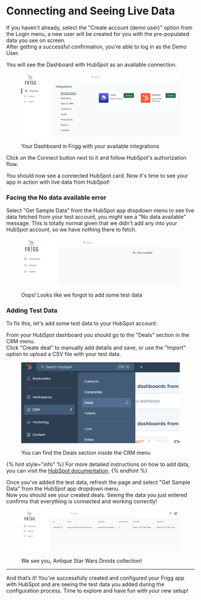 # Connecting and Seeing Live Data

If you haven't already, select the "Create account (demo user)" option from the Login menu, a new user will be created for you with the pre-populated data you see on screen.\
After getting a successful confirmation, you're able to log in as the Demo User.

You will see the Dashboard with HubSpot as an available connection.

<figure><img src="../../.gitbook/assets/image (9).png" alt="" width="563"><figcaption><p>Your Dashboard in Frigg with your available integrations</p></figcaption></figure>

Click on the Connect button next to it and follow HubSpot's authorization flow.

You should now see a connected HubSpot card. Now it's time to see your app in action with live data from HubSpot!

### Facing the No data available error

Select "Get Sample Data" from the HubSpot app dropdown menu to see live data fetched from your test account, you might see a "No data available" message. This is totally normal given that we didn't add any into your HubSpot account, so we have nothing there to fetch.

<figure><img src="../../.gitbook/assets/image (10).png" alt="" width="563"><figcaption><p>Oops! Looks like we forgot to add some test data</p></figcaption></figure>

### Adding Test Data

To fix this, let's add some test data to your HubSpot account:

From your HubSpot dashboard you should go to the "Deals" section in the CRM menu.\
Click "Create deal" to manually add details and save, or use the "Import" option to upload a CSV file with your test data.

<figure><img src="../../.gitbook/assets/image (11).png" alt=""><figcaption><p>You can find the Deals section inside the CRM menu</p></figcaption></figure>

{% hint style="info" %}
For more detailed instructions on how to add data, you can visit the [HubSpot documentation](https://developers.hubspot.com/docs/api/crm/deals).
{% endhint %}

Once you've added the test data, refresh the page and select "Get Sample Data" from the HubSpot app dropdown menu.\
Now you should see your created deals. Seeing the data you just entered confirms that everything is connected and working correctly!

<figure><img src="../../.gitbook/assets/image (12).png" alt="" width="563"><figcaption><p>We see you, Antique Star Wars Droids collection!</p></figcaption></figure>

***

And that’s it! You’ve successfully created and configured your Frigg app with HubSpot and are seeing the test data you added during the configuration process. Time to explore and have fun with your new setup!
